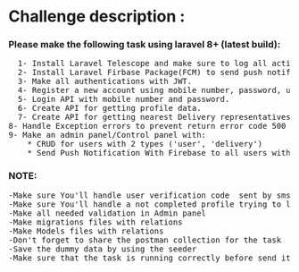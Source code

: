 # Challenge description : 
### Please make the following task using laravel 8+ (latest build):
<pre>
  1- Install Laravel Telescope and make sure to log all actions and error. Log every thing and send the full db dump with the task (mandatory).
  2- Install Laravel Firbase Package(FCM) to send push notification. (mandatory)
  3- Make all authentications with JWT.
  4- Register a new account using mobile number, password, username, location on google maps, image with thumbinal (use twilio sms gateway to send sms to verify mobile number).
  5- Login API with mobile number and password.
  6- Create API for getting profile data.
  7- Create API for getting nearest Delivery representatives by calculate distance between their locations and user location ("locations on google maps") (mandatory)
8- Handle Exception errors to prevent return error code 500 with API response. (mandatory)
9- Make an admin panel/Control panel with:
 	* CRUD for users with 2 types ('user', 'delivery')
	* Send Push Notification With Firebase to all users with static message.
</pre>
### NOTE:
<pre>
-Make sure You'll handle user verification code  sent by sms
-Make sure You'll handle a not completed profile trying to login even he didn't add the sms code
-Make all needed validation in Admin panel
-Make migrations files with relations
-Make Models files with relations
-Don't forget to share the postman collection for the task
-Save the dummy data by using the seeder
-Make sure that the task is running correctly before send it
</pre>